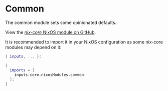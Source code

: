 # Common

The common module sets some opinionated defaults.

View the [*nix-core* NixOS module on GitHub](https://github.com/sid115/nix-core/tree/master/modules/nixos/common).

It is recommended to import it in your NixOS configuration as some nix-core modules may depend on it:

```nix
{ inputs, ... }:

{
  imports = [
    inputs.core.nixosModules.common
  ];
}
```
